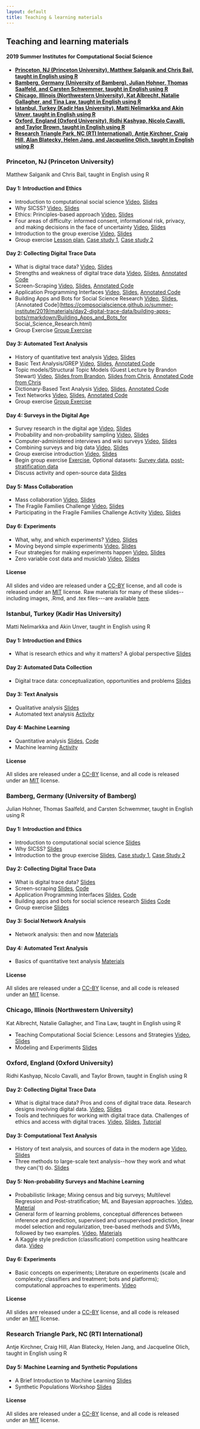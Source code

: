 ```yaml
---
layout: default
title: Teaching & learning materials
---
```


## Teaching and learning materials
#### 2019 Summer Institutes for Computational Social Science

- **[Princeton, NJ (Princeton University), Matthew Salganik and Chris Bail, taught in English using R](#princeton-nj-princeton-university)**
- **[Bamberg, Germany (University of Bamberg), Julian Hohner, Thomas Saalfeld, and Carsten Schwemmer, taught in English using R](#bamberg-germany-university-of-bamberg)**
- **[Chicago, Illinois (Northwestern University), Kat Albrecht, Natalie Gallagher, and Tina Law, taught in English using R](#chicago-illinois-northwestern-university)**
- **[Istanbul, Turkey (Kadir Has University), Matti Nelimarkka and Akin Unver, taught in English using R](#istanbul-turkey-kadir-has-university)**
- **[Oxford, England (Oxford University), Ridhi Kashyap, Nicolo Cavalli, and Taylor Brown, taught in English using R](#oxford-england-oxford-university)**
- **[Research Triangle Park, NC (RTI International), Antje Kirchner, Craig Hill, Alan Blatecky, Helen Jang, and Jacqueline Olich, taught in English using R](#research-triangle-park-nc-rti-international)**


### Princeton, NJ (Princeton University)

Matthew Salganik and Chris Bail, taught in English using R

#### Day 1: Introduction and Ethics

- Introduction to computational social science [Video](https://youtu.be/EF7X9wwl0q4), [Slides](https://github.com/compsocialscience/summer-institute/blob/master/2019/materials/day1-intro-ethics/02-intro-computational-social-science.pdf)
- Why SICSS? [Video](https://youtu.be/ae_NQFvF1Dc), [Slides](https://compsocialscience.github.io/summer-institute/2019/materials/day1-intro-ethics/bail_why_sicss/Why_SICSS.html)
- Ethics: Principles-based approach [Video](https://youtu.be/H_3qbmlZsp0), [Slides](https://github.com/compsocialscience/summer-institute/blob/master/2019/materials/day1-intro-ethics/03-ethics.pdf)
- Four areas of difficulty: informed consent, informational risk, privacy, and making decisions in the face of uncertainty  [Video](https://youtu.be/75qv8d8SXW0), [Slides](https://github.com/compsocialscience/summer-institute/blob/master/2019/materials/day1-intro-ethics/04-areas-of-difficulty.pdf)
- Introduction to the group exercise [Video](https://youtu.be/8gZ1Ect958M), [Slides](https://github.com/compsocialscience/summer-institute/blob/master/2019/materials/day1-intro-ethics/05-intro-group-exercise.pdf)
- Group exercise [Lesson plan](https://github.com/compsocialscience/summer-institute/blob/master/2019/materials/day1-intro-ethics/activity/lesson_plan_ethics.md), [Case study 1](https://github.com/compsocialscience/summer-institute/blob/master/2019/materials/day1-intro-ethics/activity/ethics_case_study.pdf), [Case study 2](https://bdes.datasociety.net/wp-content/uploads/2016/10/Patreon-Case-Study.pdf)

#### Day 2: Collecting Digital Trace Data

- What is digital trace data? [Video](https://youtu.be/q4EG4rSBq2U), [Slides](https://compsocialscience.github.io/summer-institute/2019/materials/day2-digital-trace-data/what-is-digital-trace-data/What_is_Digital_Trace_Data.html)
- Strengths and weakness of digital trace data [Video](https://youtu.be/fQDXOFqLPys), [Slides](https://compsocialscience.github.io/summer-institute/2019/materials/day2-digital-trace-data/strengths-weaknesses/Rpres/Strengths_and_Weaknesses.html), [Annotated Code](https://compsocialscience.github.io/summer-institute/2019/materials/day2-digital-trace-data/strengths-weaknesses/rmarkdown/Strengths_and_Weaknesses.html)
- Screen-Scraping  [Video](https://youtu.be/4KeK73JMVwM), [Slides](https://compsocialscience.github.io/summer-institute/2019/materials/day2-digital-trace-data/screenscraping/Rpres/Screenscraping.html), [Annotated Code](https://compsocialscience.github.io/summer-institute/2019/materials/day2-digital-trace-data/screenscraping/rmarkdown/Screenscraping.html)
- Application Programming Interfaces [Video](https://youtu.be/jKdzOAqpN3o), [Slides](https://compsocialscience.github.io/summer-institute/2019/materials/day2-digital-trace-data/apis/Rpres/APIs.html), [Annotated Code](https://compsocialscience.github.io/summer-institute/2019/materials/day2-digital-trace-data/apis/rmarkdown/Application_Programming_interfaces.html)
- Building Apps and Bots for Social Science Research [Video](https://youtu.be/Ypx6lYReHSM), [Slides](https://compsocialscience.github.io/summer-institute/2019/materials/day2-digital-trace-data/building-apps-bots/Rpres/Building_Apps_for_Social_Science_Research.html), [Annotated Code](https://compsocialscience.github.io/summer-institute/2019/materials/day2-digital-trace-data/building-apps-bots/rmarkdown/Building_Apps_and_Bots_for Social_Science_Research.html)
- Group Exercise [Group Exercise](https://compsocialscience.github.io/summer-institute/2019/materials/day2-digital-trace-data/Group_Exercise_Day_2.html)

#### Day 3: Automated Text Analysis

- History of quantitative text analysis [Video](https://youtu.be/IkvDFE0dN4k), [Slides](https://compsocialscience.github.io/summer-institute/2019/materials/day3-text-analysis/history-text-analysis/Introduction_to_Text_as_Data.html)
- Basic Text Analysis/GREP [Video](https://youtu.be/exYBIoTEX4A), [Slides](https://compsocialscience.github.io/summer-institute/2019/materials/day3-text-analysis/basic-text-analysis/Rpres/Basic_Text_Analysis.html), [Annotated Code](https://compsocialscience.github.io/summer-institute/2019/materials/day3-text-analysis/basic-text-analysis/rmarkdown/Basic_Text_Analysis_in_R.html)
- Topic models/Structural Topic Models (Guest Lecture by Brandon Stewart) [Video](https://youtu.be/mhTMgCjFsG0), [Slides from Brandon](https://github.com/compsocialscience/summer-institute/blob/master/2019/materials/day3-text-analysis/stewart_slides.pdf), [Slides from Chris](https://compsocialscience.github.io/summer-institute/2019/materials/day3-text-analysis/topic-modeling/Rpres/Topic_Modeling.html), [Annotated Code from Chris](https://compsocialscience.github.io/summer-institute/2019/materials/day3-text-analysis/topic-modeling/rmarkdown/Topic_Modeling.html)
- Dictionary-Based Text Analysis [Video](https://youtu.be/tbUdK-mYTJw), [Slides](https://compsocialscience.github.io/summer-institute/2019/materials/day3-text-analysis/dictionary-methods/Rpres/Dictionary_Based_Analysis.html), [Annotated Code](https://compsocialscience.github.io/summer-institute/2019/materials/day3-text-analysis/dictionary-methods/rmarkdown/Dictionary-Based_Text_Analysis.html)
- Text Networks [Video](https://youtu.be/ruDQ7KuwMUs), [Slides](https://compsocialscience.github.io/summer-institute/2019/materials/day3-text-analysis/text-networks/Rpres/Text_Networks.html), [Annotated Code](https://compsocialscience.github.io/summer-institute/2019/materials/day3-text-analysis/text-networks/rmarkdown/Text_Networks.html)
- Group exercise [Group Exercise](https://compsocialscience.github.io/summer-institute/2019/materials/day3-text-analysis/SICSS_Group_Exercise_Day_3.html)

#### Day 4: Surveys in the Digital Age

- Survey research in the digital age [Video](https://youtu.be/14r4h8j9VRI), [Slides](https://github.com/compsocialscience/summer-institute/blob/master/2019/materials/day4-surveys/01-survey-research-digital-age.pdf)
- Probability and non-probability sampling [Video](https://youtu.be/9olwcCwxA9I), [Slides](https://github.com/compsocialscience/summer-institute/blob/master/2019/materials/day4-surveys/02-nonprobability-sampling.pdf)
- Computer-administered interviews and wiki surveys [Video](https://youtu.be/Xjs_--HG4W4), [Slides](https://github.com/compsocialscience/summer-institute/blob/master/2019/materials/day4-surveys/03-computer-administered-interviews.pdf)
- Combining surveys and big data [Video](https://youtu.be/7_umwwUNXjE), [Slides](https://github.com/compsocialscience/summer-institute/blob/master/2019/materials/day4-surveys/04-combining-surveys-and-big-data.pdf)
- Group exercise introduction [Video](https://youtu.be/2zIowhr1yyA), [Slides](https://github.com/compsocialscience/summer-institute/blob/master/2019/materials/day4-surveys/05-intro-to-activity.pdf)
- Begin group exercise [Exercise](https://github.com/compsocialscience/summer-institute/blob/master/2019/materials/day4-surveys/activity/SICSS_survey_activity_2019.pdf), Optional datasets: [Survey data](https://github.com/compsocialscience/summer-institute/blob/master/2019/materials/day4-surveys/activity/2019-06-13_mturk_data_clean.csv), [post-stratification data](https://github.com/compsocialscience/summer-institute/blob/master/2019/materials/day4-surveys/activity/2017_acs_data_clean.csv)
- Discuss activity and open-source data [Slides](https://github.com/compsocialscience/summer-institute/blob/master/2019/materials/day4-surveys/06-intro-to-open-sourcing-data.pdf)

#### Day 5: Mass Collaboration

- Mass collaboration [Video](https://youtu.be/0XhrZAoepN0), [Slides](https://github.com/compsocialscience/summer-institute/blob/master/2019/materials/day5-mass-collaboration/01-mass-collaboration.pdf)
- The Fragile Families Challenge  [Video](https://youtu.be/F3PIexBHAig), [Slides](https://github.com/compsocialscience/summer-institute/blob/master/2019/materials/day5-mass-collaboration/02-ffchallenge.pdf)
- Participating in the Fragile Families Challenge Activity  [Video](https://youtu.be/vGkBUx0QLKc), [Slides](https://github.com/compsocialscience/summer-institute/blob/master/2019/materials/day5-mass-collaboration/03-ffchallenge_participate_activity.pdf)

#### Day 6: Experiments

- What, why, and which experiments? [Video](https://youtu.be/n7Yrqx1LIBc), [Slides](https://github.com/compsocialscience/summer-institute/blob/master/2019/materials/day6-experiments/01-what-why-which-experiments.pdf)
- Moving beyond simple experiments [Video](https://youtu.be/7IR5WBxUJQU), [Slides](https://github.com/compsocialscience/summer-institute/blob/master/2019/materials/day6-experiments/02-moving-beyond-simple-experiments.pdf)
- Four strategies for making experiments happen [Video](https://youtu.be/Lnejxmca4NA), [Slides](https://github.com/compsocialscience/summer-institute/blob/master/2019/materials/day6-experiments/03-making-it-happen.pdf)
- Zero variable cost data and musiclab [Video](https://youtu.be/KMMRT0H-iLU), [Slides](https://github.com/compsocialscience/summer-institute/blob/master/2019/materials/day6-experiments/04-zero-variable-cost.pdf)

#### License

All slides and video are released under a <a href="https://creativecommons.org/licenses/by/4.0/">CC-BY</a> license, and all code is released under an <a href="https://en.wikipedia.org/wiki/MIT_License">MIT</a> license.  Raw materials for many of these slides--including images, .Rmd, and .tex files---are available [here](https://github.com/compsocialscience/summer-institute/tree/master/2019/materials).

### Istanbul, Turkey (Kadir Has University)

Matti Nelimarkka and Akin Unver, taught in English using R

#### Day 1: Introduction and Ethics
- What is research ethics and why it matters? A global perspective [Slides](https://github.com/compsocialscience/summer-institute/raw/master/2019/istanbul/material/ethics.pptx)

#### Day 2: Automated Data Collection
- Digital trace data: conceptualization, opportunities and problems [Slides](https://github.com/compsocialscience/summer-institute/raw/master/2019/istanbul/material/digitaltracedata.pptx)

#### Day 3: Text Analysis
- Qualitative analysis [Slides](https://github.com/compsocialscience/summer-institute/raw/master/2019/istanbul/material/qualitativeanalysis.pptx)
- Automated text analysis [Activity](https://github.com/compsocialscience/summer-institute/raw/master/2019/istanbul/material/activity_textanalysis.docx)

#### Day 4: Machine Learning
- Quantitative analysis [Slides](https://github.com/compsocialscience/summer-institute/raw/master/2019/istanbul/material/quantitative.pptx), [Code](https://github.com/compsocialscience/summer-institute/blob/master/2019/istanbul/material/Quantitative%20analysis.ipynb)
- Machine learning [Activity](https://github.com/compsocialscience/summer-institute/raw/master/2019/istanbul/material/activity_quantitative.docx)

#### License

All slides are released under a <a href="https://creativecommons.org/licenses/by/4.0/">CC-BY</a> license, and all code is released under an <a href="https://en.wikipedia.org/wiki/MIT_License">MIT</a> license.

### Bamberg, Germany (University of Bamberg)

Julian Hohner, Thomas Saalfeld, and Carsten Schwemmer, taught in English using R

#### Day 1: Introduction and Ethics
- Introduction to computational social science [Slides](https://github.com/compsocialscience/summer-institute/raw/master/2019/bamberg/materials/day1-ethics/02-intro-computational-social-science.pdf)
- Why SICSS? [Slides](https://github.com/compsocialscience/summer-institute/raw/master/2019/bamberg/materials/day1-ethics/02-why-sicss.pdf)
- Introduction to the group exercise [Slides](https://github.com/compsocialscience/summer-institute/raw/master/2019/bamberg/materials/day1-ethics/05-intro-group-exercise.pdf), [Case study 1](https://github.com/compsocialscience/summer-institute/raw/master/2019/bamberg/materials/day1-ethics/group-exercise/ethics_case_study.pdf), [Case Study 2](https://github.com/compsocialscience/summer-institute/raw/master/2019/bamberg/materials/day1-ethics/group-exercise/patreon-case-study.pdf)

#### Day 2: Collecting Digital Trace Data
- What is digital trace data? [Slides](https://github.com/compsocialscience/summer-institute/raw/master/2019/bamberg/materials/day2-digital-trace-data/02-what-ist-digital-trace-data.pdf)
- Screen-scraping [Slides](https://github.com/compsocialscience/summer-institute/raw/master/2019/bamberg/materials/day2-digital-trace-data/03-screenscraping.pdf), [Code](https://github.com/compsocialscience/summer-institute/raw/master/2019/bamberg/materials/day2-digital-trace-data/03-screenscraping.Rmd)
- Application Programming Interfaces [Slides](https://github.com/compsocialscience/summer-institute/raw/master/2019/bamberg/materials/day2-digital-trace-data/04-apis.pdf), [Code](https://github.com/compsocialscience/summer-institute/raw/master/2019/bamberg/materials/day2-digital-trace-data/04-apis.Rmd)
-  Building apps and bots for social science research [Slides](https://github.com/compsocialscience/summer-institute/raw/master/2019/bamberg/materials/day2-digital-trace-data/05-bots-apps.pdf) [Code](https://github.com/compsocialscience/summer-institute/raw/master/2019/bamberg/materials/day2-digital-trace-data/05-bots-apps.Rmd)
- Group exercise [Slides](https://github.com/compsocialscience/summer-institute/raw/master/2019/bamberg/materials/day2-digital-trace-data/06-group-exercise.pdf)

#### Day 3: Social Network Analysis
- Network analysis: then and now [Materials](https://github.com/compsocialscience/summer-institute/tree/master/2019/bamberg/materials/day3-sna)

#### Day 4: Automated Text Analysis
- Basics of quantitative text analysis [Materials](https://github.com/compsocialscience/summer-institute/tree/master/2019/bamberg/materials/day4-text-analysis)

#### License

All slides are released under a <a href="https://creativecommons.org/licenses/by/4.0/">CC-BY</a> license, and all code is released under an <a href="https://en.wikipedia.org/wiki/MIT_License">MIT</a> license.

### Chicago, Illinois (Northwestern University)

Kat Albrecht, Natalie Gallagher, and Tina Law, taught in English using R

- Teaching Computational Social Science: Lessons and Strategies [Video](https://youtu.be/T5Ix6ud9LWI), [Slides](https://github.com/compsocialscience/summer-institute/blob/master/2019/materials/speaker-slides/Rochelle_Terman_Chicago.pdf) 
- Modeling and Experiments [Slides](https://github.com/compsocialscience/summer-institute/blob/master/2019/materials/speaker-slides/Joshua_Becker_Chicago.pdf)

### Oxford, England (Oxford University)

Ridhi Kashyap, Nicolo Cavalli, and Taylor Brown, taught in English using R

#### Day 2: Collecting Digital Trace Data

- What is digital trace data? Pros and cons of digital trace data. Research designs involving digital data. [Video](https://ox.cloud.panopto.eu/Panopto/Pages/Viewer.aspx?id=7ed193d1-8992-4b35-bfad-aa6c00fa0ccb), [Slides](https://github.com/compsocialscience/summer-institute/raw/master/2019/oxford/materials/ditigal_trace_data/kashyap_digital_trace_data.pdf)
- Tools and techniques for working with digital trace data. Challenges of ethics and access with digital traces. [Video](https://ox.cloud.panopto.eu/Panopto/Pages/Viewer.aspx?id=0402558a-aa03-411b-a2be-aa6c00fad8e8), [Slides](https://github.com/compsocialscience/summer-institute/raw/master/2019/oxford/materials/ditigal_trace_data/kashyap_digital_trace_data_2.pdf), [Tutorial](http://htmlpreview.github.io/?https://github.com/compsocialscience/summer-institute/blob/master/2019/oxford/materials/ditigal_trace_data/facebook_marketing_api_tutorial.html)

#### Day 3: Computational Text Analysis

- History of text analysis, and sources of data in the modern age [Video](https://ox.cloud.panopto.eu/Panopto/Pages/Viewer.aspx?id=806884e7-6fd5-4782-b38f-aa6c00fbb930), [Slides](https://github.com/compsocialscience/summer-institute/raw/master/2019/oxford/materials/computational_text_analysis/SICSSOxford2019_ComputationalTextAnalysis_Part1.pdf)
- Three methods to large-scale text analysis--how they work and what they can('t) do. [Slides](https://github.com/compsocialscience/summer-institute/raw/master/2019/oxford/materials/computational_text_analysis/SICSSOxford2019_ComputationalTextAnalysis_Part2.pdf)

#### Day 5: Non-probability Surveys and Machine Learning

- Probabilistic linkage; Mixing census and big surveys; Multilevel Regression and Post-stratification; ML and Bayesian approaches. [Video](https://ox.cloud.panopto.eu/Panopto/Pages/Viewer.aspx?id=3032f183-c8e4-4e28-b8e2-aa6c00fcdc7e), [Material](https://github.com/compsocialscience/summer-institute/raw/master/2019/oxford/materials/non_probability_samples/Summer_School_Handout___Prediction_and_Post_Stratification-9.pdf)
- General form of learning problems, conceptual differences between inference and prediction, supervised and unsupervised prediction, linear model selection and regularization, tree-based methods and SVMs, followed by two examples. [Video](https://ox.cloud.panopto.eu/Panopto/Pages/Viewer.aspx?id=de40f466-a78e-4df4-afeb-aa6c00fd3936), [Materials](https://crahal.github.io/teaching/MLatSICSS)
- A Kaggle style prediction (classification) competition using healthcare data. [Video](https://ox.cloud.panopto.eu/Panopto/Pages/Viewer.aspx?id=de40f466-a78e-4df4-afeb-aa6c00fd3936)

#### Day 6: Experiments

- Basic concepts on experiments; Literature on experiments (scale and complexity; classifiers and treatment; bots and platforms); computational approaches to experiments. [Video](https://ox.cloud.panopto.eu/Panopto/Pages/Viewer.aspx?id=7eaae28e-746d-430f-8336-aa6c00fdda3c)

#### License

All slides are released under a <a href="https://creativecommons.org/licenses/by/4.0/">CC-BY</a> license, and all code is released under an <a href="https://en.wikipedia.org/wiki/MIT_License">MIT</a> license.

### Research Triangle Park, NC (RTI International)

Antje Kirchner, Craig Hill, Alan Blatecky, Helen Jang, and Jacqueline Olich, taught in English using R

#### Day 5: Machine Learning and Synthetic Populations
- A Brief Introduction to Machine Learning [Slides](https://github.com/compsocialscience/summer-institute/blob/master/2019/materials/speaker-slides/GeorgiyBobashevSlides.pdf)
- Synthetic Populations Workshop [Slides](https://github.com/compsocialscience/summer-institute/blob/master/2019/materials/speaker-slides/SynthPopSlides.pdf)

#### License

All slides are released under a <a href="https://creativecommons.org/licenses/by/4.0/">CC-BY</a> license, and all code is released under an <a href="https://en.wikipedia.org/wiki/MIT_License">MIT</a> license.
